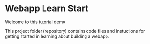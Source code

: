 # Webapp Learn Start

Welcome to this tutorial demo


This project folder (repository) contains code files and instuctions for getting started in learning about building a webapp.
